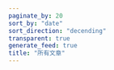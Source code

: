 ```yaml
---
paginate_by: 20
sort_by: "date"
sort_direction: "decending"
transparent: true
generate_feed: true
title: "所有文章"
---
```

